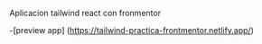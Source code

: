 Aplicacion tailwind react con fronmentor

-[preview app] (https://tailwind-practica-frontmentor.netlify.app/)

